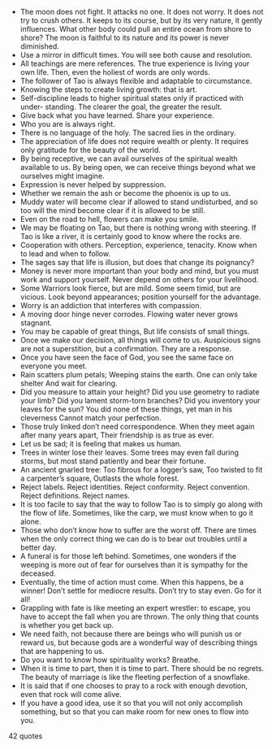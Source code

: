  - The moon does not fight. It attacks no one. It does not worry. It does not try to crush others. It keeps to its course, but by its very nature, it gently influences. What other body could pull an entire ocean from shore to shore? The moon is faithful to its nature and its power is never diminished.
 - Use a mirror in difficult times. You will see both cause and resolution.
 - All teachings are mere references. The true experience is living your own life. Then, even the holiest of words are only words.
 - The follower of Tao is always flexible and adaptable to circumstance.
 - Knowing the steps to create living growth: that is art.
 - Self-discipline leads to higher spiritual states only if practiced with under- standing. The clearer the goal, the greater the result.
 - Give back what you have learned. Share your experience.
 - Who you are is always right.
 - There is no language of the holy. The sacred lies in the ordinary.
 - The appreciation of life does not require wealth or plenty. It requires only gratitude for the beauty of the world.
 - By being receptive, we can avail ourselves of the spiritual wealth available to us. By being open, we can receive things beyond what we ourselves might imagine.
 - Expression is never helped by suppression.
 - Whether we remain the ash or become the phoenix is up to us.
 - Muddy water will become clear if allowed to stand undisturbed, and so too will the mind become clear if it is allowed to be still.
 - Even on the road to hell, flowers can make you smile.
 - We may be floating on Tao, but there is nothing wrong with steering. If Tao is like a river, it is certainly good to know where the rocks are.
 - Cooperation with others. Perception, experience, tenacity. Know when to lead and when to follow.
 - The sages say that life is illusion, but does that change its poignancy?
 - Money is never more important than your body and mind, but you must work and support yourself. Never depend on others for your livelihood.
 - Some Warriors look fierce, but are mild. Some seem timid, but are vicious. Look beyond appearances; position yourself for the advantage.
 - Worry is an addiction that interferes with compassion.
 - A moving door hinge never corrodes. Flowing water never grows stagnant.
 - You may be capable of great things, But life consists of small things.
 - Once we make our decision, all things will come to us. Auspicious signs are not a superstition, but a confirmation. They are a response.
 - Once you have seen the face of God, you see the same face on everyone you meet.
 - Rain scatters plum petals; Weeping stains the earth. One can only take shelter And wait for clearing.
 - Did you measure to attain your height? Did you use geometry to radiate your limb? Did you lament storm-torn branches? Did you inventory your leaves for the sun? You did none of these things, yet man in his cleverness Cannot match your perfection.
 - Those truly linked don’t need correspondence. When they meet again after many years apart, Their friendship is as true as ever.
 - Let us be sad; it is feeling that makes us human.
 - Trees in winter lose their leaves. Some trees may even fall during storms, but most stand patiently and bear their fortune.
 - An ancient gnarled tree: Too fibrous for a logger’s saw, Too twisted to fit a carpenter’s square, Outlasts the whole forest.
 - Reject labels. Reject identities. Reject conformity. Reject convention. Reject definitions. Reject names.
 - It is too facile to say that the way to follow Tao is to simply go along with the flow of life. Sometimes, like the carp, we must know when to go it alone.
 - Those who don’t know how to suffer are the worst off. There are times when the only correct thing we can do is to bear out troubles until a better day.
 - A funeral is for those left behind. Sometimes, one wonders if the weeping is more out of fear for ourselves than it is sympathy for the deceased.
 - Eventually, the time of action must come. When this happens, be a winner! Don’t settle for mediocre results. Don’t try to stay even. Go for it all!
 - Grappling with fate is like meeting an expert wrestler: to escape, you have to accept the fall when you are thrown. The only thing that counts is whether you get back up.
 - We need faith, not because there are beings who will punish us or reward us, but because gods are a wonderful way of describing things that are happening to us.
 - Do you want to know how spirituality works? Breathe.
 - When it is time to part, then it is time to part. There should be no regrets. The beauty of marriage is like the fleeting perfection of a snowflake.
 - It is said that if one chooses to pray to a rock with enough devotion, even that rock will come alive.
 - If you have a good idea, use it so that you will not only accomplish something, but so that you can make room for new ones to flow into you.

42 quotes